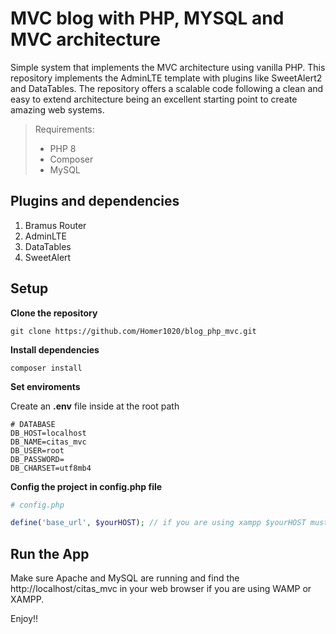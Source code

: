 # MVC blog with PHP, MYSQL and MVC architecture
Simple system that implements the MVC architecture using vanilla PHP. This repository implements the AdminLTE template with plugins like SweetAlert2 and DataTables. The repository offers a scalable code following a clean and easy to extend architecture being an excellent starting point to create amazing web systems.
> Requirements:
> - PHP 8
> - Composer
> - MySQL
##  Plugins and dependencies
 1. Bramus Router
 2. AdminLTE
 3. DataTables
 4. SweetAlert
## Setup
**Clone the repository**
```
git clone https://github.com/Homer1020/blog_php_mvc.git
```
**Install dependencies**
```
composer install
```
**Set enviroments**

Create an **.env** file inside at the root path
``` shell
# DATABASE
DB_HOST=localhost
DB_NAME=citas_mvc
DB_USER=root
DB_PASSWORD=
DB_CHARSET=utf8mb4
```
**Config the project in config.php file**
```php
# config.php

define('base_url', $yourHOST); // if you are using xampp $yourHOST must be http://citas_mvc/
```
## Run the App
Make sure Apache and MySQL are running and find the http://localhost/citas_mvc in your web browser if you are using WAMP or XAMPP.

Enjoy!!
